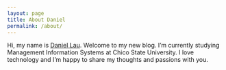 ```yaml
---
layout: page
title: About Daniel
permalink: /about/
---
```


Hi, my name is [Daniel Lau](https://www.linkedin.com/pub/daniel-lau/26/a26/61b). Welcome to my new blog. I’m currently studying Management Information Systems at Chico State University. I love technology and I’m happy to share my thoughts and passions with you.
